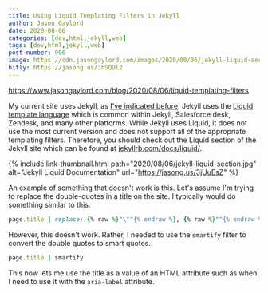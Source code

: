 ```yaml
---
title: Using Liquid Templating Filters in Jekyll
author: Jason Gaylord
date: 2020-08-06
categories: [dev,html,jekyll,web]
tags: [dev,html,jekyll,web]
post-number: 996
image: https://cdn.jasongaylord.com/images/2020/08/06/jekyll-liquid-section.jpg
bitly: https://jasong.us/3hSQUl2
---
```


https://www.jasongaylord.com/blog/2020/08/06/liquid-templating-filters

My current site uses Jekyll, as [I've indicated before](https://jasong.us/3dN88ht). Jekyll uses the [Liquid template language](https://jasong.us/2D7WK35) which is common within Jekyll, Salesforce desk, Zendesk, and many other platforms. While Jekyll uses Liquid, it does not use the most current version and does not support all of the appropriate templating filters. Therefore, you should check out the Liquid section of the Jekyll site which can be found at [jekyllrb.com/docs/liquid/](https://jasong.us/3jUuEsZ).

{% include link-thumbnail.html path="2020/08/06/jekyll-liquid-section.jpg" alt="Jekyll Liquid Documentation" url="https://jasong.us/3jUuEsZ" %}

An example of something that doesn't work is this. Let's assume I'm trying to replace the double-quotes in a title on the site. I typically would do something similar to this:

```rb
page.title | replace: {% raw %}"\""{% endraw %}, {% raw %}""{% endraw %}
```

However, this doesn't work. Rather, I needed to use the `smartify` filter to convert the double quotes to smart quotes.

```rb
page.title | smartify
```

This now lets me use the title as a value of an HTML attribute such as when I need to use it with the `aria-label` attribute.